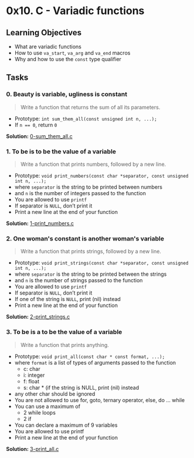 # 0x10. C - Variadic functions

## Learning Objectives
- What are variadic functions
- How to use `va_start`, `va_arg` and `va_end` macros
- Why and how to use the `const` type qualifier

## Tasks

### 0. Beauty is variable, ugliness is constant
> Write a function that returns the sum of all its parameters.

- Prototype: `int sum_them_all(const unsigned int n, ...);`
- If `n == 0`, return `0`

**Solution:** [0-sum_them_all.c]()

### 1. To be is to be the value of a variable
> Write a function that prints numbers, followed by a new line.

- Prototype: `void print_numbers(const char *separator, const unsigned int n, ...);`
- where `separator` is the string to be printed between numbers
- and `n` is the number of integers passed to the function
- You are allowed to use `printf`
- If separator is `NULL`, don’t print it
- Print a new line at the end of your function

**Solution:** [1-print_numbers.c]()

### 2. One woman's constant is another woman's variable
> Write a function that prints strings, followed by a new line.

- Prototype: `void print_strings(const char *separator, const unsigned int n, ...);`
- where `separator` is the string to be printed between the strings
- and `n` is the number of strings passed to the function
- You are allowed to use `printf`
- If separator is `NULL`, don’t print it
- If one of the string is `NULL`, print (nil) instead
- Print a new line at the end of your function

**Solution:** [2-print_strings.c]()

### 3. To be is a to be the value of a variable
> Write a function that prints anything.

- Prototype: `void print_all(const char * const format, ...);`
- where `format` is a list of types of arguments passed to the function
  - c: char
  - i: integer
  - f: float
  - s: char * (if the string is NULL, print (nil) instead
- any other char should be ignored
- You are not allowed to use for, goto, ternary operator, else, do ... while
- You can use a maximum of
  - 2 while loops
  - 2 if
- You can declare a maximum of 9 variables
- You are allowed to use printf
- Print a new line at the end of your function

**Solution:** [3-print_all.c]()
